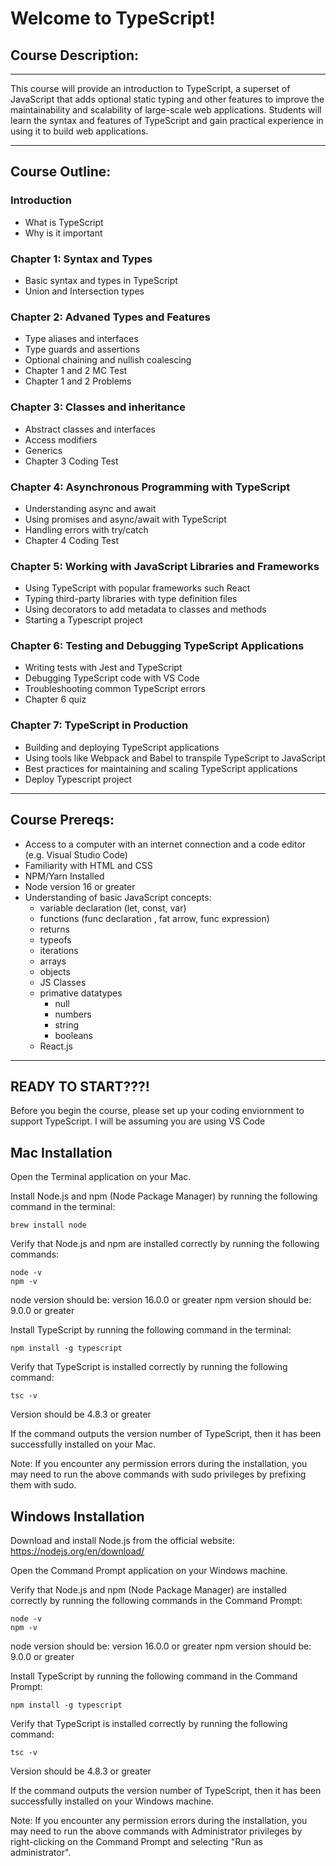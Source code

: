 #

# Welcome to TypeScript!

## Course Description:

---

This course will provide an introduction to TypeScript, a superset of JavaScript that adds optional static typing and other features to improve the maintainability and scalability of large-scale web applications. Students will learn the syntax and features of TypeScript and gain practical experience in using it to build web applications.

---

## Course Outline:

### Introduction

- What is TypeScript
- Why is it important

### Chapter 1: Syntax and Types

- Basic syntax and types in TypeScript
- Union and Intersection types

### Chapter 2: Advaned Types and Features

- Type aliases and interfaces
- Type guards and assertions
- Optional chaining and nullish coalescing
- Chapter 1 and 2 MC Test
- Chapter 1 and 2 Problems

### Chapter 3: Classes and inheritance

- Abstract classes and interfaces
- Access modifiers
- Generics
- Chapter 3 Coding Test

### Chapter 4: Asynchronous Programming with TypeScript

- Understanding async and await
- Using promises and async/await with TypeScript
- Handling errors with try/catch
- Chapter 4 Coding Test

### Chapter 5: Working with JavaScript Libraries and Frameworks

- Using TypeScript with popular frameworks such React
- Typing third-party libraries with type definition files
- Using decorators to add metadata to classes and methods
- Starting a Typescript project

### Chapter 6: Testing and Debugging TypeScript Applications

- Writing tests with Jest and TypeScript
- Debugging TypeScript code with VS Code
- Troubleshooting common TypeScript errors
- Chapter 6 quiz

### Chapter 7: TypeScript in Production

- Building and deploying TypeScript applications
- Using tools like Webpack and Babel to transpile TypeScript to JavaScript
- Best practices for maintaining and scaling TypeScript applications
- Deploy Typescript project

---

## Course Prereqs:

- Access to a computer with an internet connection and a code editor (e.g. Visual Studio Code)
- Familiarity with HTML and CSS
- NPM/Yarn Installed
- Node version 16 or greater
- Understanding of basic JavaScript concepts:
  - variable declaration (let, const, var)
  - functions (func declaration , fat arrow, func expression)
  - returns
  - typeofs
  - iterations
  - arrays
  - objects
  - JS Classes
  - primative datatypes
    - null
    - numbers
    - string
    - booleans
  - React.js

---

## READY TO START???!

Before you begin the course, please set up your coding enviornment to support TypeScript. I will be assuming you are using VS Code

## Mac Installation

Open the Terminal application on your Mac.

Install Node.js and npm (Node Package Manager) by running the following command in the terminal:

```
brew install node
```

Verify that Node.js and npm are installed correctly by running the following commands:

```
node -v
npm -v
```

node version should be: version 16.0.0 or greater
npm version should be: 9.0.0 or greater

Install TypeScript by running the following command in the terminal:

```
npm install -g typescript
```

Verify that TypeScript is installed correctly by running the following command:

```
tsc -v
```

Version should be 4.8.3 or greater

If the command outputs the version number of TypeScript, then it has been successfully installed on your Mac.

Note: If you encounter any permission errors during the installation, you may need to run the above commands with sudo privileges by prefixing them with sudo.

## Windows Installation

Download and install Node.js from the official website: https://nodejs.org/en/download/

Open the Command Prompt application on your Windows machine.

Verify that Node.js and npm (Node Package Manager) are installed correctly by running the following commands in the Command Prompt:

```
node -v
npm -v
```

node version should be: version 16.0.0 or greater
npm version should be: 9.0.0 or greater

Install TypeScript by running the following command in the Command Prompt:

```
npm install -g typescript
```

Verify that TypeScript is installed correctly by running the following command:

```
tsc -v
```

Version should be 4.8.3 or greater

If the command outputs the version number of TypeScript, then it has been successfully installed on your Windows machine.

Note: If you encounter any permission errors during the installation, you may need to run the above commands with Administrator privileges by right-clicking on the Command Prompt and selecting "Run as administrator".
